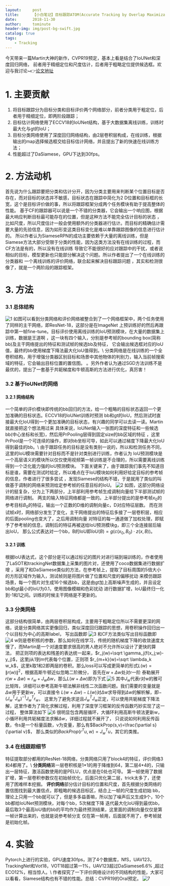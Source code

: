 ```yaml
---
layout:     post
title:      【小白笔记】目标跟踪ATOM(Accurate Tracking by Overlap Maximization)
date:       2018-11-30
author:     tominute
header-img: img/post-bg-swift.jpg
catalog: true
tags:
    - Tracking
---
```


今天带来一篇Martin大神的新作，CVPR19预定，基本上看是结合了IoUNet和深度回归网络，
前者用于精细定位和尺度估计，后者用于粗略定位提供候选框。欢迎与我讨论~👉[论文地址](https://arxiv.org/abs/1811.07628)
# 1. 主要贡献
1. 将目标跟踪分为目标分类和目标评价两个网络部分，前者分类用于粗定位，后者用于精细定位，即两阶段跟踪；
2. 目标估计网络使用了ECCV18的IoUNet结构，基于大数据集离线训练，训练时最大化与gt的IoU；
3. 目标分类网络使用了深度回归网络结构，由2层卷积层构成，在线训练，根据输出的map选择候选框交给目标估计网络，并且提出了新的快速在线训练方法；
4. 性能超过了DaSiamese，GPU下达到30fps。
# 2. 方法动机
首先说为什么跟踪要把分类和估计分开，因为分类主要用来判断某个位置目标是否存在，而对目标的状态并不敏感，目标状态在跟踪中简化为2
D位置和目标框的长宽，这个是目标评价做的事，所以将跟踪框架分成两个任务模块有助于提高整体的性能。
基于CF的跟踪器可以说是一个不错的分类器，它会输出一个响应图，根据最大响应判断目标最可能存在的位置，但是这种方法不能完全估计目标的状态
，比如尺度，所以尺度估计一般会使用额外的分类器进行估计。而目标的精确估计需要大量的先验信息，因为如形变这类目标变化是难以单靠跟踪图像的信息进行估计的。
所以作者认为SiameseRPN的成功主要依赖于大量的离线训练，但是Siamese方法大部分受限于分类的性能，因为这类方法没有在线训练的过程，而CF方法是有的，所以没有在线训练
导致它不能很好的应对跟踪中的干扰，或者说相似的目标，模型更新也只能部分解决这个问题。所以作者提出了一个在线训练的分类器和
一个离线训练的评价网络，联合起来解决目标跟踪问题
，其实和检测很像了，就是一个两阶段的跟踪框架。
# 3. 方法
### 3.1 总体结构
![1](/img/20181130/1.JPG)
如图可以看到分类网络和评价网络被整合到了一个网络框架中，两个任务使用了同样的主干网络，即ResNet-18，这部分是在ImageNet
上预训练好的然后再跟踪中第一帧fine-tune。目标评价使用离线训练的IoU预测模块，在大量的数据集上训练，数据是王道啊
，这一块有四个输入，分别是参考帧的bounding box(简称bb)及主干网络提出的特征和测试帧的候选bb及特征，
它会输出候选框对应的IoU值，最终的bb使用梯度下降法最大化IoU值得到。\\
分类网络是在线训练的一个全卷积结构，用于增强分类器区别目标和场景中其他物体的判别力，输入当前帧搜索域的特征，它会输出目标位置的置信图。
。另外作者认为通过SGD方法训练不是最优的，提出了一套基于共轭梯度和牛顿高斯的方法进行优化，真厉害！
### 3.2 基于IoUNet的网络
#### 3.2.1 网络结构
一个简单的评价模块即传统的bb回归的方法，给一个粗略的目标状态返回一个更加准确的目标状态。ECCV18的IoUNet训练时预测
bb和gt的IoU，然后测试时直接最大化IoU得到一个更加准确的目标状态，有兴趣的同学可以去读一读。Martin就直接把这个想法用过来
具体来说，IoUNet输入一张图的深度特征和一些候选bb(中心坐标和长宽)，然后用PrPooling层得到固定size的bb区域的特征
，这里PrPool是一个可连续的操作，即对bb坐标可导，如此可以通过梯度下降最大化IoU得到最佳的bb。\\
由于跟踪任务的目标是没有类别一说的，所以和检测任务不同，这里的IoU模块需要针对目标而不是针对类别进行训练，作者认为
IoU预测模块是一个高层语义的模块所以仅仅使用视频第一帧训练是不合理的，所以需要离线训练得到一个泛化能力强的IoU预测模块。
下面关键来了，由于跟踪我们事先不知道目标是谁，需要在测试时给定，所以难点在于IoU模块如何利用好给定目标的参考帧的信息，作者进行了很多尝试
，发现Siamese的结构不错，于是就用了类似的叫做基于调制的网络来预测给定参考帧的任意目标的IoU。
![2](/img/20181130/2.JPG)
如图，这部分网络设计的挺复杂，分为上下两部分，上半部利用参考帧生成调制向量给下半部测试帧的网络进行调制。
两支的输入特征网络都是一致的。上半部分提出的是参考帧$x_0$的参考目标$B_0$的特征，输出一个正数的D维的调制向量c，D对应特征层数。
而在测试帧x时，网络部分发生了变化，主干网络提出的特征后多接了一层卷积层，相应的后面pooling也变大了，之后用调制向量
对特征的每一通道做了加权处理，即赋予了参考帧的信息，调制后的特征再被送给IoU预测模块g，即三个全连接层后输出IoU，
那么公式表达对一个bb，B的IoU即$IoU(B)=g(c(x_0,B_0)\cdot z(x,B))$。
#### 3.2.1 训练
根据IoU表达式，这个部分是可以通过标记的图片对进行端到端训练的，作者使用了LaSOT和trackingNet数据集上采集的图片对，还使用了coco数据集进行数据扩增
，采用了和DaSiamese类似的方法，在参考帧上，提取了目标周围的5倍大小的方形区域作为输入，测试帧则是将图片做了位置和尺度的偏移扰动
来模仿跟踪场景，每一个图片对生成16个候选bb，这是由gt加上高斯噪声生成的，并且设定bb和gt最小的IoU为0.1，使用图像模糊和色彩扰动
进行数据扩增，IoU最终归一化到-1和1之间。训练的时候主干网络是不更新的。
### 3.3 分类网络
这部分结构很简单，由两层卷积层构成，主要用于粗略定位所以不需要更深的网络，说是分类网络其实更像回归，类似深度回归跟踪的思想，用卷积操作回归出一个以目标为中心的高斯label，
写出函数即
![3](/img/20181130/3.JPG)
和CF方法类似写出目标函数即
![4](/img/20181130/4.JPG)
w则是卷积核的参数，那么如何在线学习，传统的随机梯度下降的收敛速度太慢了，而Martin是一个对速度要求很高的男人绝对不允许所以设计了更快的算法，
把正则项的表达和残差的表达统一起来，$r_j(w)=\sqrt \gamma_j(f(x_j;w)-y_j)$，这里j从1到m代表每个位置，正则项
$r_{m+k}(w)=\sqrt \lambda_k w_k$，这里k取1和2即两层的卷积。那么loss可以写成更简单的形式$L(w)=\|r(w)\|^2$，根据高斯牛顿近似忽略二阶微分，
首先在$w+\Delta w$处对r一阶
泰勒展开$r(w+\Delta w)\approx r_w + J_w \Delta w$，那么$L(w+\Delta w)$即为下式
![5](/img/20181130/5.JPG)
其中$J_w$代表r对w的雅可比矩阵，详细可以参考高斯牛顿法解非线性二次函数问题。我们需要的变量就是$\Delta w$用于更新w，可以直接令
$L(w+\Delta w)-L(w)$对$\Delta w$求导得到$\Delta w$的解析解，即$-\left(J_w^T J_w\right)^{-1}J_w^T r_w$，
这里为了避免求逆且$J_w^T J_w$正定，可以使用共轭梯度下降法解，这里作者为了简化求解过程，利用了深度学习框架的反传函数巧妙实现了这一过程，
整体算法如下
![6](/img/20181130/6.JPG)
很明显包含两层循环，大循环利用高斯牛顿法更新w，小循环利用共轭梯度法求解$\Delta w$，详细过程就不展开了，
只说说如何利用反传函数，令s是一个标量函数，v为变量，那么有$BackProp(s,v)=\frac{\partial s}{\partial v}$，
那么类似的$BackProp(r^T u,w)=J_w^T u$，其它的类推。
### 3.4 在线跟踪细节
特征提取部分都用的ResNet-18网络，分类网络只用了block4的特征，评价网络3和4都用了。\\
**分类网络**第一层卷积核是1\*1的用于降维到64，第二层4\*4的，只输出一层特征，激活函数使用的是PELU，优点是在0处也可导。
第一帧使用了数据扩增，第一层卷积参数仅在初始帧优化，后面只优化第二层，trick太多了，还使用了困难样本挖掘。
**评价网络**部分估计目标的位置和尺度，首先根据分类网络的置信图找到最大置信点，即粗略的候选目标区，结合上一帧的尺度生成初始
bb，理论上只用一个bb就可以了，但是多多益善嘛，所以加了噪声后又生成9个，10个bb都给IoUNet预测模块，对每个bb，5次梯度下降
迭代最大化IoU得到最优bb，最后取3个最高IoU值的bb的平均作为最终预测结果，这里面的调制向量仅仅是第一帧计算出来的，也就是说参考帧分支
仅在第一帧用，后面就不用了，参考帧就是初始化帧。
# 4. 实验
Pytorch上进行的实验，GPU速度30fps，测了4个数据库，NfS，UAV123，TrackingNet和Vot18，VOT18超过第一1%，UAV123超过DaSiamese6.6%
,超过ECO12%，相当惊人。\\
作者探究了一下评价网络设计的不同结构的性能，大家可以看看，Siamese结构也有不错的性能。总结：CVPR19的Oral预定。
![7](/img/20181130/7.JPG)